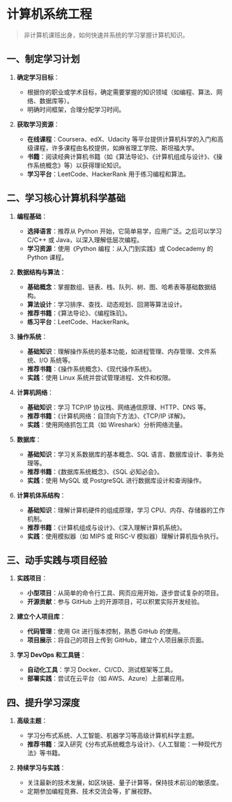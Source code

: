 # 计算机系统工程

> 非计算机课班出身，如何快速并系统的学习掌握计算机知识。

## 一、制定学习计划

1. **确定学习目标**：

   - 根据你的职业或学术目标，确定需要掌握的知识领域（如编程、算法、网络、数据库等）。
   - 明确时间框架，合理分配学习时间。

2. **获取学习资源**：
   - **在线课程**：Coursera、edX、Udacity 等平台提供计算机科学的入门和高级课程，许多课程由名校提供，如麻省理工学院、斯坦福大学。
   - **书籍**：阅读经典计算机书籍（如《算法导论》、《计算机组成与设计》、《操作系统概念》等）以获得理论知识。
   - **学习平台**：LeetCode、HackerRank 用于练习编程和算法。

## 二、学习核心计算机科学基础

1. **编程基础**：

   - **选择语言**：推荐从 Python 开始，它简单易学，应用广泛。之后可以学习 C/C++ 或 Java，以深入理解低层次编程。
   - **学习资源**：使用《Python 编程：从入门到实践》或 Codecademy 的 Python 课程。

2. **数据结构与算法**：

   - **基础概念**：掌握数组、链表、栈、队列、树、图、哈希表等基础数据结构。
   - **算法设计**：学习排序、查找、动态规划、回溯等算法设计。
   - **推荐书籍**：《算法导论》、《编程珠玑》。
   - **练习平台**：LeetCode、HackerRank。

3. **操作系统**：

   - **基础知识**：理解操作系统的基本功能，如进程管理、内存管理、文件系统、I/O 系统等。
   - **推荐书籍**：《操作系统概念》、《现代操作系统》。
   - **实践**：使用 Linux 系统并尝试管理进程、文件和权限。

4. **计算机网络**：

   - **基础知识**：学习 TCP/IP 协议栈、网络通信原理、HTTP、DNS 等。
   - **推荐书籍**：《计算机网络：自顶向下方法》、《TCP/IP 详解》。
   - **实践**：使用网络抓包工具（如 Wireshark）分析网络流量。

5. **数据库**：

   - **基础知识**：学习关系数据库的基本概念、SQL 语言、数据库设计、事务处理等。
   - **推荐书籍**：《数据库系统概念》、《SQL 必知必会》。
   - **实践**：使用 MySQL 或 PostgreSQL 进行数据库设计和查询操作。

6. **计算机体系结构**：
   - **基础知识**：理解计算机硬件的组成原理，学习 CPU、内存、存储器的工作机制。
   - **推荐书籍**：《计算机组成与设计》、《深入理解计算机系统》。
   - **实践**：使用模拟器（如 MIPS 或 RISC-V 模拟器）理解计算机指令执行。

## 三、动手实践与项目经验

1. **实践项目**：

   - **小型项目**：从简单的命令行工具、网页应用开始，逐步尝试复杂的项目。
   - **开源贡献**：参与 GitHub 上的开源项目，可以积累实际开发经验。

2. **建立个人项目库**：

   - **代码管理**：使用 Git 进行版本控制，熟悉 GitHub 的使用。
   - **项目展示**：将自己的项目上传到 GitHub，建立个人项目展示页面。

3. **学习 DevOps 和工具链**：
   - **自动化工具**：学习 Docker、CI/CD、测试框架等工具。
   - **部署实践**：尝试在云平台（如 AWS、Azure）上部署应用。

## 四、提升学习深度

1. **高级主题**：

   - 学习分布式系统、人工智能、机器学习等高级计算机科学主题。
   - **推荐书籍**：深入研究《分布式系统概念与设计》、《人工智能：一种现代方法》等书籍。

2. **持续学习与实践**：
   - 关注最新的技术发展，如区块链、量子计算等，保持技术前沿的敏感度。
   - 定期参加编程竞赛、技术交流会等，扩展视野。
